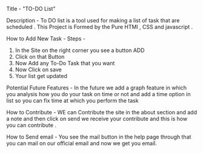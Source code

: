 Title - "TO-DO List"

Description - To DO list is a tool used for making a list of task that are scheduled .
             This Project is Formed by the Pure HTMl , CSS and javascript .

How to Add New Task - 
Steps - 
1. In the Site on the right corner you see a button ADD
2. Click on that Button 
3. Now Add any To-Do Task that you want
4. Now Click on save 
5. Your list get updated 

Potential Future Features - In the future we add a graph feature in which you analysis how you do your task on time or not and add a time option in list so you can fix time at which you perform the task 


How to Contribute - WE can Contribute the site in the about section and add a note and then click on send we receive your contribute and this is how you can contribute .

How to Send email - You see the mail button in the help page through that you can mail on our official email and now we get you email.
 